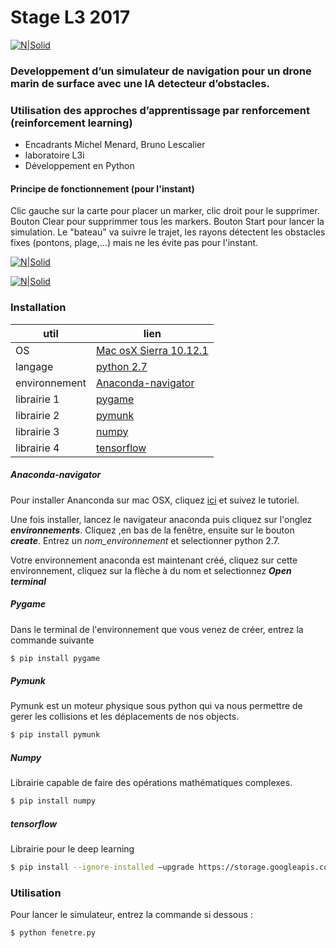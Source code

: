 # Stage L3 2017

[![N|Solid](http://digidoc.labri.fr/img/l3i.jpg)](https://nodesource.com/products/nsolid)

### Developpement d’un simulateur de navigation pour un drone marin de surface avec une IA detecteur d’obstacles. 
### Utilisation des approches d’apprentissage par renforcement (reinforcement learning)

- Encadrants Michel Menard, Bruno Lescalier
- laboratoire L3i
- Développement en Python

#### Principe de fonctionnement (pour l'instant) 

Clic gauche sur la carte pour placer un marker, clic droit pour le supprimer. Bouton Clear pour supprimmer tous les markers. Bouton Start pour lancer la simulation. 
Le "bateau" va suivre le trajet, les rayons détectent les obstacles fixes (pontons, plage,...) mais ne les évite pas pour l'instant. 

[![N|Solid](https://image.noelshack.com/fichiers/2017/18/1493975328-capture-d-ecran-2017-05-05-a-10-26-32.png)](https://nodesource.com/products/nsolid)

[![N|Solid](https://image.noelshack.com/fichiers/2017/18/1493975324-capture-d-ecran-2017-05-05-a-10-25-34.png)](https://nodesource.com/products/nsolid)

### Installation 

| util | lien |
|-----|-------|
|OS| [Mac osX Sierra 10.12.1] |
|langage | [python 2.7]
|environnement|[Anaconda-navigator] |
|librairie 1 | [pygame] |
|librairie 2 | [pymunk] |
|librairie 3 | [numpy] |
|librairie 4 | [tensorflow] |

##### Anaconda-navigator

Pour installer Ananconda sur mac OSX, cliquez [ici] et suivez le tutoriel.

Une fois installer, lancez le navigateur anaconda puis cliquez sur l'onglez ***environnements***. 
Cliquez ,en bas de la fenêtre, ensuite sur le bouton ***create***. 
Entrez un *nom_environnement* et selectionner python 2.7.

Votre environnement anaconda est maintenant créé, cliquez sur cette environnement, cliquez sur la flèche à du nom et selectionnez ***Open terminal***

##### Pygame 

Dans le terminal de l'environnement que vous venez de créer, entrez la commande suivante

```sh
$ pip install pygame
```

##### Pymunk 
Pymunk est un moteur physique sous python qui va nous permettre de gerer les collisions et les déplacements de nos objects.
```sh
$ pip install pymunk
```

##### Numpy
Librairie capable de faire des opérations mathématiques complexes.

```sh
$ pip install numpy
```

##### tensorflow
Librairie pour le deep learning 

```sh
$ pip install --ignore-installed –upgrade https://storage.googleapis.com/tensorflow/mac/cpu/tensorflow-1.1.0-py2-none-any.whl
```

### Utilisation

Pour lancer le simulateur, entrez la commande si dessous : 

```sh
$ python fenetre.py
```


[ici]: <https://docs.continuum.io/anaconda/install-macos>
[Anaconda-navigator]: <https://docs.continuum.io/>
[Mac osX Sierra 10.12.1]:<https://www.apple.com/fr/macos/sierra/>
[python 2.7]:<https://www.python.org/>
[pygame]:<https://www.pygame.org/news>
[pymunk]:<http://www.pymunk.org/en/latest/>
[numpy]:<http://www.numpy.org/>
[tensorflow]:<https://www.tensorflow.org/>
